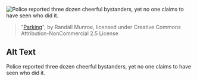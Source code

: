 ![Police reported three dozen cheerful bystanders, yet no one claims to have seen who did it.](https://imgs.xkcd.com/comics/parking.png)
> "[Parking](https://xkcd.com/562/)", by Randall Munroe, licensed under Creative Commons Attribution-NonCommercial 2.5 License

## Alt Text
Police reported three dozen cheerful bystanders, yet no one claims to have seen who did it.
